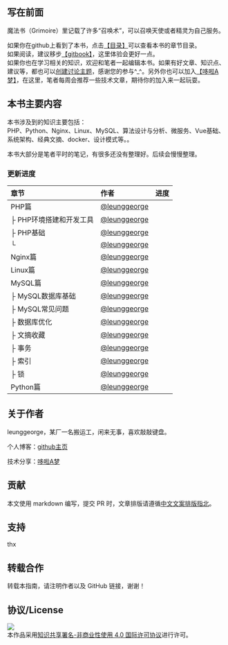 ## 写在前面

魔法书（Grimoire）里记载了许多“召唤术”，可以召唤天使或者精灵为自己服务。

如果你在github上看到了本书，点击[【目录】](https://github.com/LeungGeorge/grimoire/blob/master/SUMMARY.md)可以查看本书的章节目录。  
如果阅读，建议移步[【gitbook】](https://leunggeorge.gitbooks.io/grimoire/content/)，这里体验会更好一点。  
如果你也在学习相关的知识，欢迎和笔者一起编辑本书。如果有好文章、知识点、建议等，都也可以[创建讨论主题](https://www.gitbook.com/book/leunggeorge/grimoire/discussions/new)，感谢您的参与^\_^。另外你也可以加入[【哆啦A梦】](https://doraemon-home.github.io/)，在这里，笔者每周会推荐一些技术文章，期待你的加入来一起玩耍。

## 本书主要内容

本书涉及到的知识主要包括：  
PHP、Python、Nginx、Linux、MySQL、算法设计与分析、微服务、Vue基础、系统架构、经典文摘、docker、设计模式等。。

本书大部分是笔者平时的笔记，有很多还没有整理好。后续会慢慢整理。

### 更新进度

| 章节 | 作者 | 进度 |
| :--- | :--- | :--- |
| PHP篇 | [@leunggeorge](https://github.com/leunggeorge) |  |
| ├ PHP环境搭建和开发工具 | [@leunggeorge](https://github.com/leunggeorge) |  |
| ├ PHP基础 | [@leunggeorge](https://github.com/leunggeorge) |  |
| └ | [@leunggeorge](https://github.com/leunggeorge) |  |
| Nginx篇 | [@leunggeorge](https://github.com/leunggeorge) |  |
| Linux篇 | [@leunggeorge](https://github.com/leunggeorge) |  |
| MySQL篇 | [@leunggeorge](https://github.com/leunggeorge) |  |
| ├ MySQL数据库基础 | [@leunggeorge](https://github.com/leunggeorge) |  |
| ├ MySQL常见问题 | [@leunggeorge](https://github.com/leunggeorge) |  |
| ├ 数据库优化 | [@leunggeorge](https://github.com/leunggeorge) |  |
| ├ 文摘收藏 | [@leunggeorge](https://github.com/leunggeorge) |  |
| ├ 事务 | [@leunggeorge](https://github.com/leunggeorge) |  |
| ├ 索引 | [@leunggeorge](https://github.com/leunggeorge) |  |
| ├ 锁 | [@leunggeorge](https://github.com/leunggeorge) |  |
| Python篇 | [@leunggeorge](https://github.com/leunggeorge) |  |

## 关于作者

leunggeorge，某厂一名搬运工，闲来无事，喜欢敲敲键盘。

个人博客：[github主页](https://leunggeorge.github.io/)

技术分享：[哆啦A梦](https://doraemon-home.github.io/)

## 贡献

本文使用 markdown 编写，提交 PR 时，文章排版请遵循[中文文案排版指北](https://github.com/mzlogin/chinese-copywriting-guidelines/blob/Simplified/README.md)。

## 支持

thx

## 转载合作

转载本指南，请注明作者以及 GitHub 链接，谢谢！

## 协议/License

[![](https://i.creativecommons.org/l/by-nc/4.0/88x31.png)](http://creativecommons.org/licenses/by-nc/4.0/)  
本作品采用[知识共享署名-非商业性使用 4.0 国际许可协议](http://creativecommons.org/licenses/by-nc/4.0/)进行许可。

